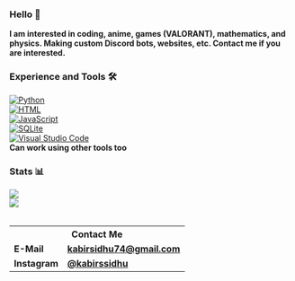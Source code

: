 <div class="center">
<h3 class="center">Hello 👋</h3>
<span class="center"><b>I am interested in coding, anime, games (VALORANT), mathematics, and physics. Making custom Discord bots, websites, etc. Contact me if you are interested.</b></span>
<br>
<h3 class="center">Experience and Tools 🛠️</h3>
<a href="https://python.org"><img alt="Python" src="https://img.shields.io/badge/Python-3776ab?style=for-the-badge&logo=python&logoColor=white" class="center"></a>
<br>
<a href="https://en.m.wikipedia.org/wiki/HTML"><img alt="HTML" src="https://img.shields.io/badge/html5-%23E34F26.svg?&style=for-the-badge&logo=html5&logoColor=white"></a>
<br>
<a href="https://en.m.wikipedia.org/wiki/JavaScript"><img alt="JavaScript" src="https://img.shields.io/badge/javascript-%23323330.svg?&style=for-the-badge&logo=javascript&logoColor=%23F7DF1E">
<br>
<a href="https://sqlite.org"><img alt="SQLite" src="https://img.shields.io/badge/SQLite-47a248?style=for-the-badge&logo=sqlite&logoColor=white" class="center"></a>
<br>
<a href="https://code.visualstudio.com"><img alt="Visual Studio Code" src="https://img.shields.io/badge/VS%20Code-007acc?style=for-the-badge&logo=visual-studio-code&logoColor=white" class="center"></a>
<br>
<b>Can work using other tools too</b>
<h3 class="center">Stats 📊</h3>
<a href="https://github.com/MysteriousK69?tab=repositories"><img src="https://github-readme-stats.vercel.app/api?username=kabir-sidhu&show_icons=true&count_private=false&theme=radical" class="center"></a>
<br>
<a href="https://github.com/mysteriousk69?tab=repositories"><img src="https://github-readme-stats.vercel.app/api/top-langs/?username=kabir-sidhu&show_icons=true&count_private=false&theme=radical" class="center"></a>
<br>
<br>
<table>
<tr><th colspan="2"><b>Contact Me</b></th></tr>
<tr><td><b>E-Mail</b></td><td><b><a href="mailto:kabirsidhu74@gmail.com">kabirsidhu74@gmail.com</a></b></td></tr>
<tr><td><b>Instagram</b></td><td><b><a href="https://instagram.com/kabirssidhu">@kabirssidhu</a></b></td></tr>
</table>
</div>

